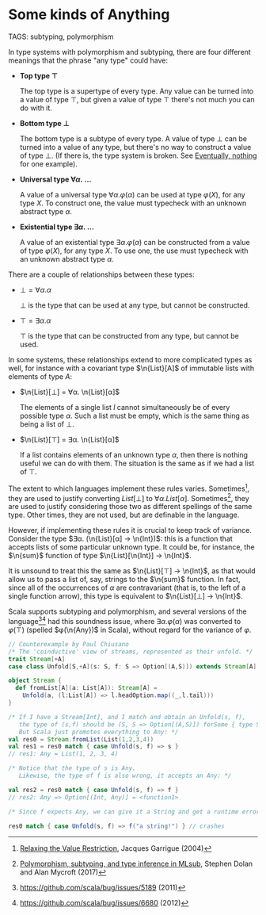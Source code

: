# Some kinds of Anything

TAGS: subtyping, polymorphism

In type systems with polymorphism and subtyping, there are four
different meanings that the phrase "any type" could have:

  - **Top type $⊤$**

    The top type is a supertype of every type. Any value can be
    turned into a value of type $⊤$, but given a value of type $⊤$
    there's not much you can do with it.

  - **Bottom type $⊥$**

    The bottom type is a subtype of every type. A value of type $⊥$
    can be turned into a value of any type, but there's no way
    to construct a value of type $⊥$. (If there is, the type system is
    broken. See [Eventually, nothing](eventually-nothing.md) for one
    example).

  - **Universal type $∀α . \; \dots$**

    A value of a universal type $∀α. φ(α)$ can be used at type $φ(X)$,
    for any type $X$. To construct one, the value must typecheck with
    an unknown abstract type $α$.

  - **Existential type $∃α . \; \dots$**

    A value of an existential type $∃α. φ(α)$ can be constructed from
    a value of type $φ(X)$, for any type $X$. To use one, the use must
    typecheck with an unknown abstract type $α$.

There are a couple of relationships between these types:

  - $⊥ = ∀α. α$

    $⊥$ is the type that can be used at any type, but cannot be constructed.

  - $⊤ = ∃α. α$

    $⊤$ is the type that can be constructed from any type, but cannot be used.

In some systems, these relationships extend to more complicated types
as well, for instance with a covariant type $\n{List}[A]$ of immutable
lists with elements of type $A$:

  - $\n{List}[⊥] = ∀α. \n{List}[α]$

    The elements of a single list $l$ cannot simultaneously be of
    every possible type $α$. Such a list must be empty, which is the
    same thing as being a list of $⊥$.

  - $\n{List}[⊤] = ∃α. \n{List}[α]$

    If a list contains elements of an unknown type $α$, then there is
    nothing useful we can do with them. The situation is the same as
    if we had a list of $⊤$.

The extent to which languages implement these rules varies. Sometimes[^garrigue],
they are used to justify converting $List[⊥]$ to
$∀α.List[α]$. Sometimes[^mlsub], they are used to justify considering those
two as different spellings of the same type. Other times, they are not
used, but are definable in the language.

However, if implementing these rules it is crucial to keep track of
variance. Consider the type $∃α. (\n{List}[α] → \n{Int})$: this is a
function that accepts lists of some particular unknown type. It could
be, for instance, the $\n{sum}$ function of type $\n{List}[\n{Int}] →
\n{Int}$.

It is unsound to treat this the same as $\n{List}[⊤] → \n{Int}$,
as that would allow us to pass a list of, say, strings to the
$\n{sum}$ function. In fact, since all of the occurrences of $α$ are
contravariant (that is, to the left of a single function arrow), this
type is equivalent to $\n{List}[⊥] → \n{Int}$.

Scala supports subtyping and polymorphism, and several versions of the
language[^scala1][^scala2] had this soundness issue, where $∃α. φ(α)$ was converted to
$φ(⊤)$ (spelled $φ(\n{Any})$ in Scala), without regard for the variance
of $φ$.
```scala
// Counterexample by Paul Chiusano
/* The 'coinductive' view of streams, represented as their unfold. */
trait Stream[+A]
case class Unfold[S,+A](s: S, f: S => Option[(A,S)]) extends Stream[A]

object Stream {
  def fromList[A](a: List[A]): Stream[A] = 
    Unfold(a, (l:List[A]) => l.headOption.map((_,l.tail)))
}

/* If I have a Stream[Int], and I match and obtain an Unfold(s, f),
   the type of (s,f) should be (S, S => Option[(A,S)]) forSome { type S }.
   But Scala just promotes everything to Any: */
val res0 = Stream.fromList(List(1,2,3,4))
val res1 = res0 match { case Unfold(s, f) => s }
// res1: Any = List(1, 2, 3, 4)

/* Notice that the type of s is Any.
   Likewise, the type of f is also wrong, it accepts an Any: */

val res2 = res0 match { case Unfold(s, f) => f }
// res2: Any => Option[(Int, Any)] = <function1>

/* Since f expects Any, we can give it a String and get a runtime error: */

res0 match { case Unfold(s, f) => f("a string!") } // crashes
```


[^garrigue]: [Relaxing the Value Restriction](https://caml.inria.fr/pub/papers/garrigue-value_restriction-fiwflp04.pdf), Jacques Garrigue (2004)

[^mlsub]: [Polymorphism, subtyping, and type inference in MLsub](https://dl.acm.org/doi/abs/10.1145/3009837.3009882), Stephen Dolan and Alan Mycroft (2017)

[^scala1]: <https://github.com/scala/bug/issues/5189> (2011)

[^scala2]: <https://github.com/scala/bug/issues/6680> (2012)
